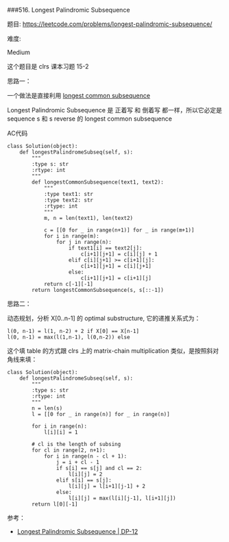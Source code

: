 ###516. Longest Palindromic Subsequence



题目:
<https://leetcode.com/problems/longest-palindromic-subsequence/>


难度:

Medium

这个题目是 clrs 课本习题 15-2

思路一：

一个做法是直接利用 [longest common subsequence](https://github.com/KrisYu/LeetCode-CLRS-Python/blob/master/1143._Longest_Common_Subsequence.md)

Longest Palindromic Subsequence 是 正着写 和 倒着写 都一样，所以它必定是sequence s 和 s reverse 的 longest common subsequence 


AC代码

```Python3
class Solution(object):
    def longestPalindromeSubseq(self, s):
        """
        :type s: str
        :rtype: int
        """
        def longestCommonSubsequence(text1, text2):
            """
            :type text1: str
            :type text2: str
            :rtype: int
            """
            m, n = len(text1), len(text2)

            c = [[0 for _ in range(n+1)] for _ in range(m+1)]
            for i in range(m):
                for j in range(n):
                    if text1[i] == text2[j]:
                        c[i+1][j+1] = c[i][j] + 1
                    elif c[i][j+1] >= c[i+1][j]:
                        c[i+1][j+1] = c[i][j+1]
                    else:
                        c[i+1][j+1] = c[i+1][j]
            return c[-1][-1]
        return longestCommonSubsequence(s, s[::-1])
```


思路二：

动态规划，分析 X[0..n-1] 的 optimal substructure, 它的递推关系式为：



```
l(0, n-1) = l(1, n-2) + 2 if X[0] == X[n-1]
l(0, n-1) = max(l(1,n-1), l(0,n-2)) else
```

这个填 table 的方式跟 clrs 上的 matrix-chain multiplication 类似，是按照斜对角线来填：

```Python3
class Solution(object):
    def longestPalindromeSubseq(self, s):
        """
        :type s: str
        :rtype: int
        """
        n = len(s)
        l = [[0 for _ in range(n)] for _ in range(n)]

        for i in range(n):
            l[i][i] = 1

        # cl is the length of subsing
        for cl in range(2, n+1):
            for i in range(n - cl + 1):
                j = i + cl - 1
                if s[i] == s[j] and cl == 2:
                    l[i][j] = 2
                elif s[i] == s[j]:
                    l[i][j] = l[i+1][j-1] + 2
                else:
                    l[i][j] = max(l[i][j-1], l[i+1][j])
        return l[0][-1]
```

参考：

- [Longest Palindromic Subsequence | DP-12](https://www.geeksforgeeks.org/longest-palindromic-subsequence-dp-12/)